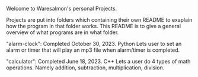 Welcome to Waresalmon's personal Projects.

Projects are put into folders which containing their own README 
to exaplain how the program in that folder works. This README is
to give a general overview of what programs are in what folder.

"alarm-clock":  Completed October 30, 2023. Python
                Lets user to set an alarm or timer that will play
                an mp3 file when alarm/timer is completed.

"calculator":   Completed June 18, 2023. C++
                Lets a user do 4 types of math operations. Namely
                addition, subtraction, multiplication, division.



